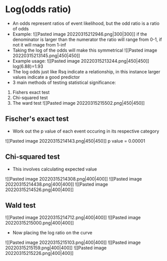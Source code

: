 
# Log(odds ratio)
- An odds represent ratios of event likelihood, but the odd ratio is a ratio of odds
- Example:
![[Pasted image 20220315212946.png|300|300]]
if the denominator is larger than the numerator the ratio will range from 0-1, if not it will rnage from 1-inf
- Taking the log of the odds will make this symmetrical
![[Pasted image 20220315213145.png|450|450]]
- Example usage:
![[Pasted image 20220315213244.png|450|450]]
log(6.88)=1.93
- The log odds just like Rsq indicate a relationship, in this instance larger values indicate a good predictor
- 3 main methods of testing statistical significance:
1. Fishers exact test
2. Chi-squared test
3. The ward test
![[Pasted image 20220315215502.png|450|450]]
## Fischer's exact test
- Work out the p value of each event occuring in its respective category

![[Pasted image 20220315214143.png|450|450]]
p value = 0.00001

## Chi-squared test
- This involves calculating expected value

![[Pasted image 20220315214308.png|400|400]]
![[Pasted image 20220315214438.png|400|400]]
![[Pasted image 20220315214526.png|400|400]]

## Wald test
![[Pasted image 20220315214712.png|400|400]]
![[Pasted image 20220315215000.png|400|400]]

- Now placing the log ratio on the curve

![[Pasted image 20220315215103.png|400|400]]
![[Pasted image 20220315215159.png|400|400]]
![[Pasted image 20220315215226.png|400|400]]